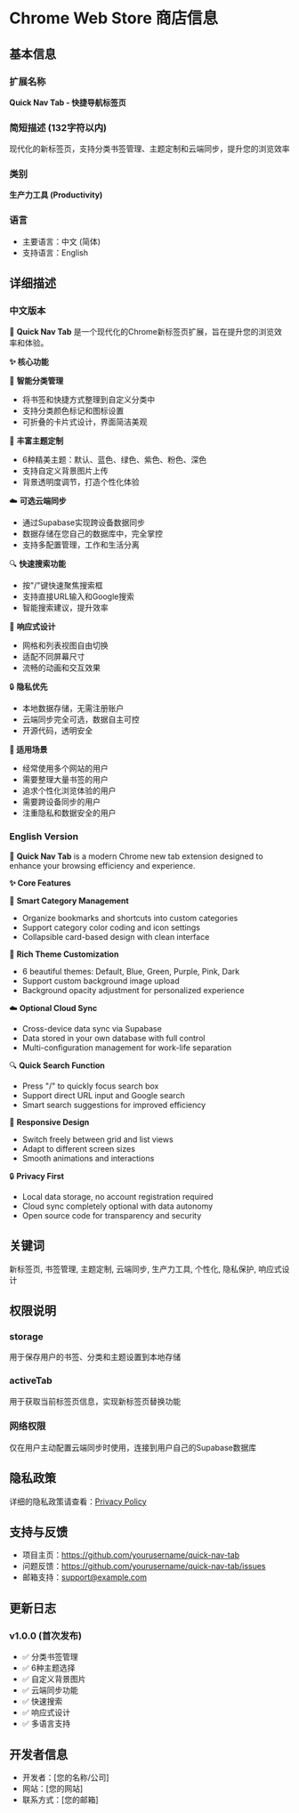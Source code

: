 # Chrome Web Store 商店信息

## 基本信息

### 扩展名称
**Quick Nav Tab - 快捷导航标签页**

### 简短描述 (132字符以内)
现代化的新标签页，支持分类书签管理、主题定制和云端同步，提升您的浏览效率

### 类别
**生产力工具 (Productivity)**

### 语言
- 主要语言：中文 (简体)
- 支持语言：English

## 详细描述

### 中文版本

🚀 **Quick Nav Tab** 是一个现代化的Chrome新标签页扩展，旨在提升您的浏览效率和体验。

**✨ 核心功能**

📁 **智能分类管理**
- 将书签和快捷方式整理到自定义分类中
- 支持分类颜色标记和图标设置
- 可折叠的卡片式设计，界面简洁美观

🎨 **丰富主题定制**
- 6种精美主题：默认、蓝色、绿色、紫色、粉色、深色
- 支持自定义背景图片上传
- 背景透明度调节，打造个性化体验

☁️ **可选云端同步**
- 通过Supabase实现跨设备数据同步
- 数据存储在您自己的数据库中，完全掌控
- 支持多配置管理，工作和生活分离

🔍 **快速搜索功能**
- 按"/"键快速聚焦搜索框
- 支持直接URL输入和Google搜索
- 智能搜索建议，提升效率

📱 **响应式设计**
- 网格和列表视图自由切换
- 适配不同屏幕尺寸
- 流畅的动画和交互效果

🔒 **隐私优先**
- 本地数据存储，无需注册账户
- 云端同步完全可选，数据自主可控
- 开源代码，透明安全

**🎯 适用场景**
- 经常使用多个网站的用户
- 需要整理大量书签的用户
- 追求个性化浏览体验的用户
- 需要跨设备同步的用户
- 注重隐私和数据安全的用户

### English Version

🚀 **Quick Nav Tab** is a modern Chrome new tab extension designed to enhance your browsing efficiency and experience.

**✨ Core Features**

📁 **Smart Category Management**
- Organize bookmarks and shortcuts into custom categories
- Support category color coding and icon settings
- Collapsible card-based design with clean interface

🎨 **Rich Theme Customization**
- 6 beautiful themes: Default, Blue, Green, Purple, Pink, Dark
- Support custom background image upload
- Background opacity adjustment for personalized experience

☁️ **Optional Cloud Sync**
- Cross-device data sync via Supabase
- Data stored in your own database with full control
- Multi-configuration management for work-life separation

🔍 **Quick Search Function**
- Press "/" to quickly focus search box
- Support direct URL input and Google search
- Smart search suggestions for improved efficiency

📱 **Responsive Design**
- Switch freely between grid and list views
- Adapt to different screen sizes
- Smooth animations and interactions

🔒 **Privacy First**
- Local data storage, no account registration required
- Cloud sync completely optional with data autonomy
- Open source code for transparency and security

## 关键词
新标签页, 书签管理, 主题定制, 云端同步, 生产力工具, 个性化, 隐私保护, 响应式设计

## 权限说明

### storage
用于保存用户的书签、分类和主题设置到本地存储

### activeTab
用于获取当前标签页信息，实现新标签页替换功能

### 网络权限
仅在用户主动配置云端同步时使用，连接到用户自己的Supabase数据库

## 隐私政策
详细的隐私政策请查看：[Privacy Policy](privacy-policy.html)

## 支持与反馈
- 项目主页：https://github.com/yourusername/quick-nav-tab
- 问题反馈：https://github.com/yourusername/quick-nav-tab/issues
- 邮箱支持：support@example.com

## 更新日志

### v1.0.0 (首次发布)
- ✅ 分类书签管理
- ✅ 6种主题选择
- ✅ 自定义背景图片
- ✅ 云端同步功能
- ✅ 快速搜索
- ✅ 响应式设计
- ✅ 多语言支持

## 开发者信息
- 开发者：[您的名称/公司]
- 网站：[您的网站]
- 联系方式：[您的邮箱]
